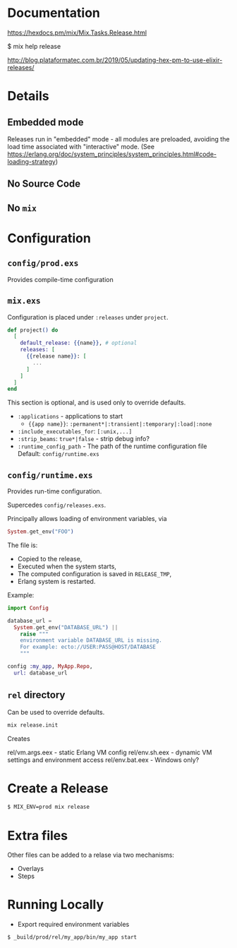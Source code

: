 # Documentation

https://hexdocs.pm/mix/Mix.Tasks.Release.html

$ mix help release

http://blog.plataformatec.com.br/2019/05/updating-hex-pm-to-use-elixir-releases/

# Details

## Embedded mode

Releases run in "embedded" mode - all modules are preloaded, avoiding
the load time associated with "interactive" mode.
(See https://erlang.org/doc/system_principles/system_principles.html#code-loading-strategy)

## No Source Code

## No `mix`

# Configuration

## `config/prod.exs`

Provides compile-time configuration

## `mix.exs`

Configuration is placed under `:releases` under `project`.

```elixir
def project() do
  [
    default_release: {{name}}, # optional
    releases: [
      {{release name}}: [
        ...
      ]
    ]
  ]
end
```

This section is optional, and is used only to override defaults.

* `:applications` - applications to start
  * `{{app name}}`: `:permanent*|:transient|:temporary|:load|:none`
* `:include_executables_for`: `[:unix,...]`
* `:strip_beams`: `true*|false` - strip debug info?
* `:runtime_config_path` - The path of the runtime configuration file
  Default: `config/runtime.exs`

## `config/runtime.exs`

Provides run-time configuration.

Supercedes `config/releases.exs`.

Principally allows loading of environment variables, via

```elixir
System.get_env("FOO")
```

The file is:

* Copied to the release,
* Executed when the system starts,
* The computed configuration is saved in `RELEASE_TMP`,
* Erlang system is restarted.

Example:

```elixir
import Config

database_url =
  System.get_env("DATABASE_URL") ||
    raise """
    environment variable DATABASE_URL is missing.
    For example: ecto://USER:PASS@HOST/DATABASE
    """

config :my_app, MyApp.Repo,
  url: database_url
```

## `rel` directory

Can be used to override defaults.

```sh
mix release.init
```

Creates

rel/vm.args.eex - static Erlang VM config
rel/env.sh.eex - dynamic VM settings and environment access
rel/env.bat.eex - Windows only?


# Create a Release

```sh
$ MIX_ENV=prod mix release
```

# Extra files

Other files can be added to a relase via two mechanisms:

* Overlays
* Steps

# Running Locally

* Export required environment variables

```sh
$ _build/prod/rel/my_app/bin/my_app start
```

